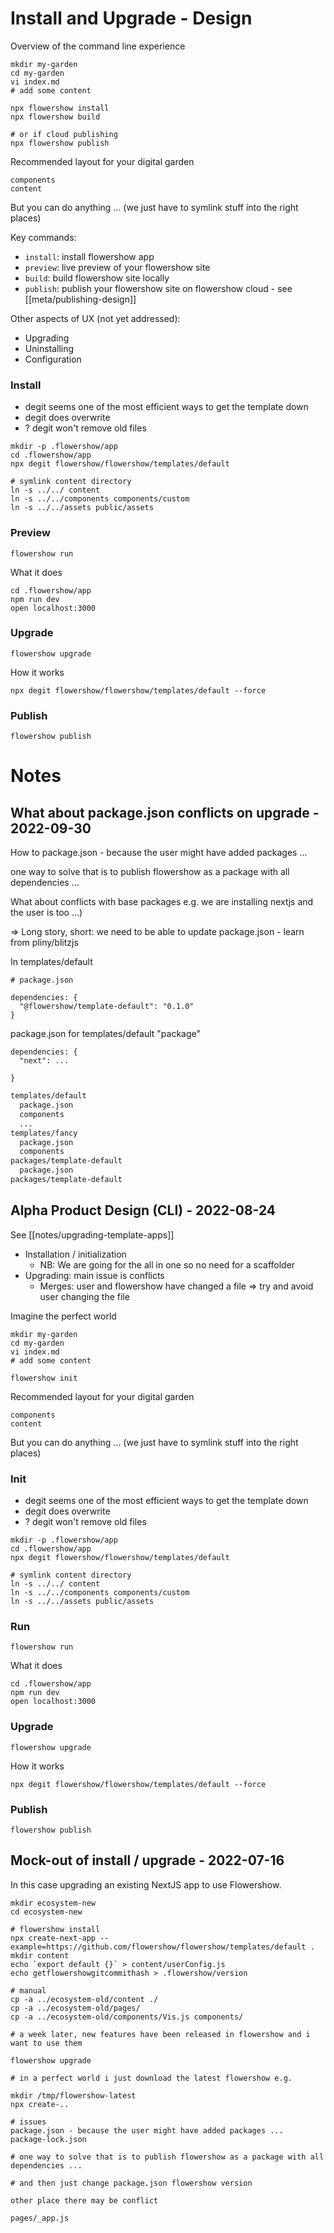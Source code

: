 # Install and Upgrade - Design

Overview of the command line experience

```
mkdir my-garden
cd my-garden
vi index.md
# add some content

npx flowershow install
npx flowershow build

# or if cloud publishing
npx flowershow publish
```

Recommended layout for your digital garden

```
components
content
```

But you can do anything ... (we just have to symlink stuff into the right places)

Key commands:

- `install`: install flowershow app
- `preview`: live preview of your flowershow site
- `build`: build flowershow site locally
- `publish`: publish your flowershow site on flowershow cloud - see [[meta/publishing-design]]

Other aspects of UX (not yet addressed):

- Upgrading
- Uninstalling
- Configuration

### Install

- degit seems one of the most efficient ways to get the template down
- degit does overwrite
- ? degit won't remove old files

```bash=
mkdir -p .flowershow/app
cd .flowershow/app
npx degit flowershow/flowershow/templates/default

# symlink content directory
ln -s ../../ content
ln -s ../../components components/custom
ln -s ../../assets public/assets
```

### Preview

```
flowershow run
```

What it does

```
cd .flowershow/app
npm run dev
open localhost:3000
```

### Upgrade

```
flowershow upgrade
```

How it works

```
npx degit flowershow/flowershow/templates/default --force
```

### Publish

```
flowershow publish
```


# Notes

## What about package.json conflicts on upgrade - 2022-09-30

How to package.json - because the user might have added packages ...

one way to solve that is to publish flowershow as a package with all dependencies ...

What about conflicts with base packages e.g. we are installing nextjs and the user is too ...)

=> Long story, short: we need to be able to update package.json - learn from pliny/blitzjs

In templates/default

```
# package.json

dependencies: {
  "@flowershow/template-default": "0.1.0"
}
```

package.json for templates/default "package"

```
dependencies: {
  "next": ...

}
```

```bash
templates/default
  package.json
  components
  ...
templates/fancy
  package.json
  components
packages/template-default
  package.json
packages/template-default
```

## Alpha Product Design (CLI) - 2022-08-24

See [[notes/upgrading-template-apps]]

- Installation / initialization
  - NB: We are going for the all in one so no need for a scaffolder
- Upgrading: main issue is conflicts
  - Merges: user and flowershow have changed a file => try and avoid user changing the file

Imagine the perfect world

```
mkdir my-garden
cd my-garden
vi index.md
# add some content

flowershow init
```

Recommended layout for your digital garden

```
components
content
```

But you can do anything ... (we just have to symlink stuff into the right places)

### Init

- degit seems one of the most efficient ways to get the template down
- degit does overwrite
- ? degit won't remove old files

```bash=
mkdir -p .flowershow/app
cd .flowershow/app
npx degit flowershow/flowershow/templates/default

# symlink content directory
ln -s ../../ content
ln -s ../../components components/custom
ln -s ../../assets public/assets
```

### Run

```
flowershow run
```

What it does

```
cd .flowershow/app
npm run dev
open localhost:3000
```

### Upgrade

```
flowershow upgrade
```

How it works

```
npx degit flowershow/flowershow/templates/default --force
```

### Publish

```
flowershow publish
```

## Mock-out of install / upgrade - 2022-07-16

In this case upgrading an existing NextJS app to use Flowershow.

```bash=
mkdir ecosystem-new
cd ecosystem-new

# flowershow install
npx create-next-app --example=https://github.com/flowershow/flowershow/templates/default .
mkdir content
echo `export default {}` > content/userConfig.js
echo getflowershowgitcommithash > .flowershow/version

# manual
cp -a ../ecosystem-old/content ./
cp -a ../ecosystem-old/pages/
cp -a ../ecosystem-old/components/Vis.js components/

# a week later, new features have been released in flowershow and i want to use them

flowershow upgrade

# in a perfect world i just download the latest flowershow e.g.

mkdir /tmp/flowershow-latest
npx create-..

# issues
package.json - because the user might have added packages ...
package-lock.json

# one way to solve that is to publish flowershow as a package with all dependencies ...

# and then just change package.json flowershow version

other place there may be conflict

pages/_app.js
```
